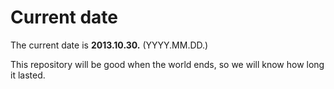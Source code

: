 # Current date

The current date is **2013.10.30.** (YYYY.MM.DD.)

This repository will be good when the world ends, so we will know how long it lasted.
